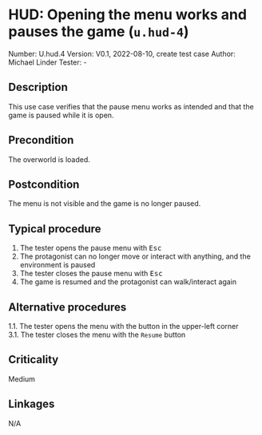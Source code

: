# HUD: Opening the menu works and pauses the game (`u.hud-4`)

Number: U.hud.4
Version: V0.1, 2022-08-10, create test case
Author: Michael Linder
Tester: -

## Description

This use case verifies that the pause menu works as intended and that the game is paused while it is open.  

## Precondition

The overworld is loaded.

## Postcondition

The menu is not visible and the game is no longer paused. 

## Typical procedure

1. The tester opens the pause menu with <kbd>Esc</kbd>
2. The protagonist can no longer move or interact with anything, and the environment is paused
3. The tester closes the pause menu with <kbd>Esc</kbd>
4. The game is resumed and the protagonist can walk/interact again

## Alternative procedures

1.1. The tester opens the menu with the button in the upper-left corner \
3.1. The tester closes the menu with the `Resume` button

## Criticality

Medium

## Linkages

N/A

